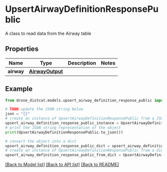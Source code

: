 # UpsertAirwayDefinitionResponsePublic

A class to read data from the Airway table

## Properties

Name | Type | Description | Notes
------------ | ------------- | ------------- | -------------
**airway** | [**AirwayOutput**](AirwayOutput.md) |  | 

## Example

```python
from drone_distcat.models.upsert_airway_definition_response_public import UpsertAirwayDefinitionResponsePublic

# TODO update the JSON string below
json = "{}"
# create an instance of UpsertAirwayDefinitionResponsePublic from a JSON string
upsert_airway_definition_response_public_instance = UpsertAirwayDefinitionResponsePublic.from_json(json)
# print the JSON string representation of the object
print(UpsertAirwayDefinitionResponsePublic.to_json())

# convert the object into a dict
upsert_airway_definition_response_public_dict = upsert_airway_definition_response_public_instance.to_dict()
# create an instance of UpsertAirwayDefinitionResponsePublic from a dict
upsert_airway_definition_response_public_from_dict = UpsertAirwayDefinitionResponsePublic.from_dict(upsert_airway_definition_response_public_dict)
```
[[Back to Model list]](../README.md#documentation-for-models) [[Back to API list]](../README.md#documentation-for-api-endpoints) [[Back to README]](../README.md)


